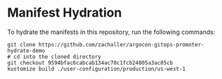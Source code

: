 # Manifest Hydration

To hydrate the manifests in this repository, run the following commands:

```shell
git clone https://github.com/zachaller/argocon-gitops-promoter-hydrate-demo
# cd into the cloned directory
git checkout 9594bfac6cabcab134ac70c1fcb24805a3ac85cb
kustomize build ./user-configuration/production/us-west-1
```
